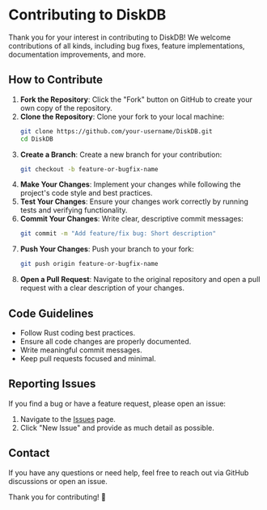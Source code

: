 # Contributing to DiskDB

Thank you for your interest in contributing to DiskDB! We welcome contributions of all kinds, including bug fixes, feature implementations, documentation improvements, and more.

## How to Contribute

1. **Fork the Repository**: Click the "Fork" button on GitHub to create your own copy of the repository.
2. **Clone the Repository**: Clone your fork to your local machine:
   ```sh
   git clone https://github.com/your-username/DiskDB.git
   cd DiskDB
   ```
3. **Create a Branch**: Create a new branch for your contribution:
   ```sh
   git checkout -b feature-or-bugfix-name
   ```
4. **Make Your Changes**: Implement your changes while following the project's code style and best practices.
5. **Test Your Changes**: Ensure your changes work correctly by running tests and verifying functionality.
6. **Commit Your Changes**: Write clear, descriptive commit messages:
   ```sh
   git commit -m "Add feature/fix bug: Short description"
   ```
7. **Push Your Changes**: Push your branch to your fork:
   ```sh
   git push origin feature-or-bugfix-name
   ```
8. **Open a Pull Request**: Navigate to the original repository and open a pull request with a clear description of your changes.

## Code Guidelines

- Follow Rust coding best practices.
- Ensure all code changes are properly documented.
- Write meaningful commit messages.
- Keep pull requests focused and minimal.

## Reporting Issues

If you find a bug or have a feature request, please open an issue:

1. Navigate to the [Issues](https://github.com/transybao1393/DiskDB/issues) page.
2. Click "New Issue" and provide as much detail as possible.

## Contact

If you have any questions or need help, feel free to reach out via GitHub discussions or open an issue.

Thank you for contributing! 🎉
